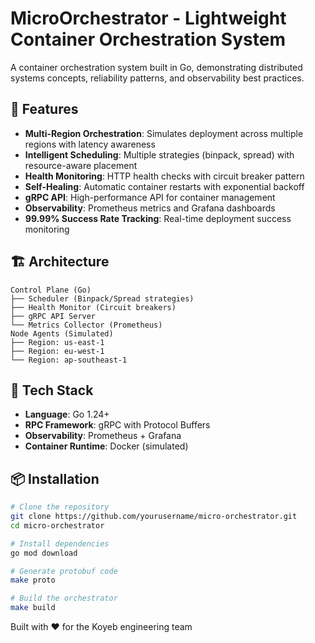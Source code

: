 # MicroOrchestrator - Lightweight Container Orchestration System

A container orchestration system built in Go, demonstrating distributed systems concepts, reliability patterns, and observability best practices.

## 🚀 Features

- **Multi-Region Orchestration**: Simulates deployment across multiple regions with latency awareness
- **Intelligent Scheduling**: Multiple strategies (binpack, spread) with resource-aware placement
- **Health Monitoring**: HTTP health checks with circuit breaker pattern
- **Self-Healing**: Automatic container restarts with exponential backoff
- **gRPC API**: High-performance API for container management
- **Observability**: Prometheus metrics and Grafana dashboards
- **99.99% Success Rate Tracking**: Real-time deployment success monitoring

## 🏗️ Architecture

```
Control Plane (Go)
├── Scheduler (Binpack/Spread strategies)
├── Health Monitor (Circuit breakers)
├── gRPC API Server
└── Metrics Collector (Prometheus)
Node Agents (Simulated)
├── Region: us-east-1
├── Region: eu-west-1
└── Region: ap-southeast-1
```

## 🔧 Tech Stack

- **Language**: Go 1.24+
- **RPC Framework**: gRPC with Protocol Buffers
- **Observability**: Prometheus + Grafana
- **Container Runtime**: Docker (simulated)

## 📦 Installation

```bash
# Clone the repository
git clone https://github.com/yourusername/micro-orchestrator.git
cd micro-orchestrator

# Install dependencies
go mod download

# Generate protobuf code
make proto

# Build the orchestrator
make build
```


Built with ❤️ for the Koyeb engineering team
